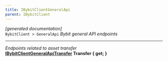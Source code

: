 ```yaml
---
title: IBybitClientGeneralApi
parent: IBybitClient
---
```

*[generated documentation]*  
`BybitClient > GeneralApi`
*Bybit general API endpoints*
  
***
*Endpoints related to asset transfer*  
**[IBybitClientGeneralApiTransfer](https://github.com/JKorf/Bybit.Net/wiki/IBybitClientGeneralApiTransfer) Transfer { get; }**  
